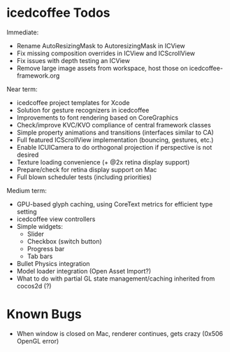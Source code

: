 icedcoffee Todos
================

Immediate:
* Rename AutoResizingMask to AutoresizingMask in ICView
* Fix missing composition overrides in ICView and ICScrollView
* Fix issues with depth testing an ICView
* Remove large image assets from workspace, host those on icedcoffee-framework.org

Near term:
* icedcoffee project templates for Xcode
* Solution for gesture recognizers in icedcoffee
* Improvements to font rendering based on CoreGraphics
* Check/improve KVC/KVO compliance of central framework classes
* Simple property animations and transitions (interfaces similar to CA)
* Full featured ICScrollView implementation (bouncing, gestures, etc.)
* Enable ICUICamera to do orthogonal projection if perspective is not desired
* Texture loading convenience (+ @2x retina display support)
* Prepare/check for retina display support on Mac
* Full blown scheduler tests (including priorities)

Medium term:
* GPU-based glyph caching, using CoreText metrics for efficient type setting
* icedcoffee view controllers
* Simple widgets:
  * Slider
  * Checkbox (switch button)
  * Progress bar
  * Tab bars
* Bullet Physics integration
* Model loader integration (Open Asset Import?)
* What to do with partial GL state management/caching inherited from cocos2d (?)


Known Bugs
==========

* When window is closed on Mac, renderer continues, gets crazy (0x506 OpenGL error)
